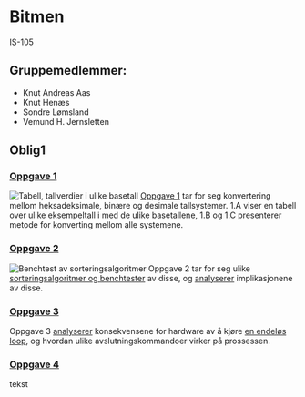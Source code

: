 # Bitmen #
IS-105

## Gruppemedlemmer: ##
* Knut Andreas Aas 
* Knut Henæs 
* Sondre Lømsland
* Vemund H. Jernsletten

## Oblig1 ##
### [Oppgave 1](link.com) ###
![Tabell, tallverdier i ulike basetall](https://user-images.githubusercontent.com/35767860/36200207-34ecf8c8-117c-11e8-9982-b761af3359cb.jpg)
[Oppgave 1](link.com) tar for seg konvertering mellom heksadeksimale, binære og desimale tallsystemer. 1.A viser en tabell over ulike eksempeltall i med de ulike basetallene, 1.B og 1.C presenterer metode for konverting mellom alle systemene.

### [Oppgave 2](link.com) ###
![Benchtest av sorteringsalgoritmer](https://user-images.githubusercontent.com/35766206/36199508-112bb656-117a-11e8-93c9-d773ee1f5f4f.jpg)
Oppgave 2 tar for seg ulike [sorteringsalgoritmer og benchtester](link.com) av disse, og [analyserer](link.com) implikasjonene av disse.

### [Oppgave 3](link.com) ###
Oppgave 3 [analyserer](link.com) konsekvensene for hardware av å kjøre [en endeløs loop](link.com), og hvordan ulike avslutningskommandoer virker på prossessen.

### [Oppgave 4](link.com) ###
tekst
